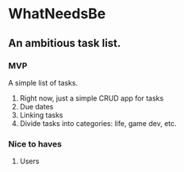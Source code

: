 # WhatNeedsBe
## An ambitious task list.

### MVP
A simple list of tasks.
1) Right now, just a simple CRUD app for tasks
1) Due dates
1) Linking tasks
1) Divide tasks into categories: life, game dev, etc.

### Nice to haves
1) Users


